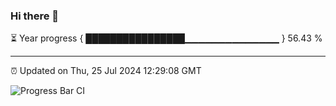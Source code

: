### Hi there 👋

⏳ Year progress { ████████████████▁▁▁▁▁▁▁▁▁▁▁▁▁▁ } 56.43 %

---

⏰ Updated on Thu, 25 Jul 2024 12:29:08 GMT

![Progress Bar CI](https://github.com/liununu/liununu/workflows/Progress%20Bar%20CI/badge.svg)
